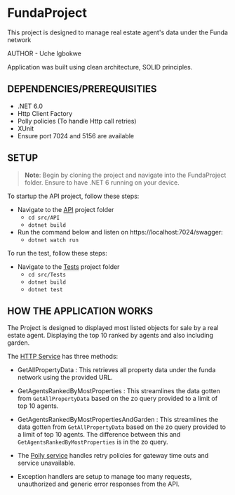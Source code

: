 # FundaProject
This project is designed to manage real estate agent's data under the Funda network


AUTHOR - Uche Igbokwe

Application was built using clean architecture, SOLID principles.

## DEPENDENCIES/PREREQUISITIES

* .NET 6.0
* Http Client Factory
* Polly policies (To handle Http call retries)
* XUnit
* Ensure port 7024 and 5156 are available

## SETUP

> **Note**: Begin by cloning the project and navigate into the FundaProject folder. Ensure to have .NET 6 running on your device.

To startup the API project, follow these steps:

* Navigate to the [API](src/API) project folder
  * `cd src/API`
  * `dotnet build`
* Run the command below and listen on https://localhost:7024/swagger:
  * `dotnet watch run`

To run the test, follow these steps:

* Navigate to the [Tests](src/Tests) project folder
  * `cd src/Tests`
  * `dotnet build`
  * `dotnet test`



## HOW THE APPLICATION WORKS
The Project is designed to displayed most listed objects for sale by a real estate agent.
Displaying the top 10 ranked by agents and also including garden.

The [HTTP Service](src/Infrastructure/Services/HttpServices.cs)  has three methods:
- GetAllPropertyData : This retrieves all property data under the funda network using the provided URL.

- GetAgentsRankedByMostProperties : This streamlines the data gotten from `GetAllPropertyData` based on the zo query provided to a limit of top 10 agents.

- GetAgentsRankedByMostPropertiesAndGarden : This streamlines the data gotten from `GetAllPropertyData` based on the zo query provided to a limit of top 10 agents. The difference between this and `GetAgentsRankedByMostProperties` is in the zo query.

- The [Polly service](src/API/Extensions/ApplicationServiceExtensions.cs) handles retry policies for gateway time outs and service unavailable.

- Exception handlers are setup to manage too many requests, unauthorized and generic error responses from the API.






